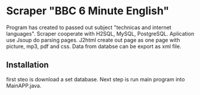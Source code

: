 
# Scraper "BBC 6 Minute English" 
Program has created to passed out subject "technicas and internet languages".
Scraper cooperate with H2SQL, MySQL, PostgreSQL.
Aplication use Jsoup do parsing pages. 
J2html create out page as one page with picture, mp3, pdf and css.
Data from databse can be export as xml file.

## Installation
first steo  is download  a set database. Next step is run main program into MainAPP.java. 
